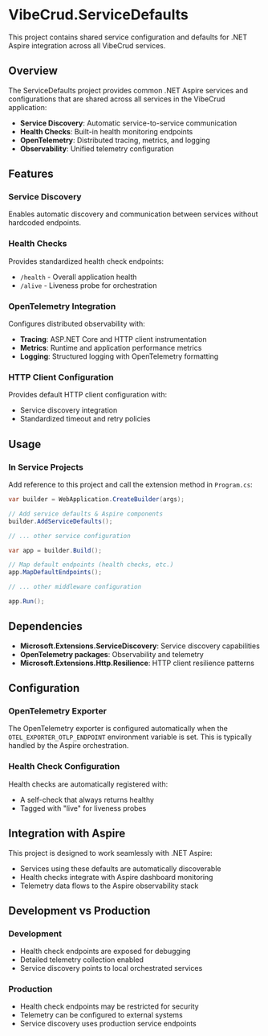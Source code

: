 # VibeCrud.ServiceDefaults

This project contains shared service configuration and defaults for .NET Aspire integration across all VibeCrud services.

## Overview

The ServiceDefaults project provides common .NET Aspire services and configurations that are shared across all services in the VibeCrud application:

- **Service Discovery**: Automatic service-to-service communication
- **Health Checks**: Built-in health monitoring endpoints
- **OpenTelemetry**: Distributed tracing, metrics, and logging
- **Observability**: Unified telemetry configuration

## Features

### Service Discovery
Enables automatic discovery and communication between services without hardcoded endpoints.

### Health Checks
Provides standardized health check endpoints:
- `/health` - Overall application health
- `/alive` - Liveness probe for orchestration

### OpenTelemetry Integration
Configures distributed observability with:
- **Tracing**: ASP.NET Core and HTTP client instrumentation
- **Metrics**: Runtime and application performance metrics
- **Logging**: Structured logging with OpenTelemetry formatting

### HTTP Client Configuration
Provides default HTTP client configuration with:
- Service discovery integration
- Standardized timeout and retry policies

## Usage

### In Service Projects

Add reference to this project and call the extension method in `Program.cs`:

```csharp
var builder = WebApplication.CreateBuilder(args);

// Add service defaults & Aspire components
builder.AddServiceDefaults();

// ... other service configuration

var app = builder.Build();

// Map default endpoints (health checks, etc.)
app.MapDefaultEndpoints();

// ... other middleware configuration

app.Run();
```

## Dependencies

- **Microsoft.Extensions.ServiceDiscovery**: Service discovery capabilities
- **OpenTelemetry packages**: Observability and telemetry
- **Microsoft.Extensions.Http.Resilience**: HTTP client resilience patterns

## Configuration

### OpenTelemetry Exporter

The OpenTelemetry exporter is configured automatically when the `OTEL_EXPORTER_OTLP_ENDPOINT` environment variable is set. This is typically handled by the Aspire orchestration.

### Health Check Configuration

Health checks are automatically registered with:
- A self-check that always returns healthy
- Tagged with "live" for liveness probes

## Integration with Aspire

This project is designed to work seamlessly with .NET Aspire:
- Services using these defaults are automatically discoverable
- Health checks integrate with Aspire dashboard monitoring
- Telemetry data flows to the Aspire observability stack

## Development vs Production

### Development
- Health check endpoints are exposed for debugging
- Detailed telemetry collection enabled
- Service discovery points to local orchestrated services

### Production
- Health check endpoints may be restricted for security
- Telemetry can be configured to external systems
- Service discovery uses production service endpoints